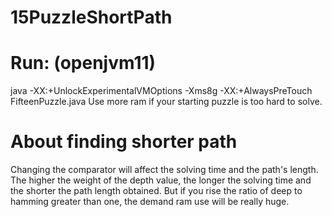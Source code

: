# 15PuzzleShortPath
# Run: (openjvm11)
java -XX:+UnlockExperimentalVMOptions -Xms8g -XX:+AlwaysPreTouch FifteenPuzzle.java
Use more ram if your starting puzzle is too hard to solve.
# About finding shorter path
Changing the comparator will affect the solving time and the path's length. The higher the weight of the depth value, the longer the solving time and the shorter the path length obtained. But if you rise the ratio of deep to hamming greater than one, the demand ram use will be really huge.